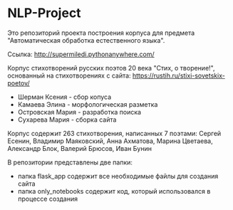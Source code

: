 # NLP-Project

Это репозиторий проекта построения корпуса для предмета "Автоматическая обработка естественного языка". 

Ссылка: http://supermiledi.pythonanywhere.com/

Корпус стихотворений русских поэтов 20 века "Стих, о творение!", основанный на стихотворениях с сайта: https://rustih.ru/stixi-sovetskix-poetov/

- Шерман Ксения - сбор копуса
- Камаева Элина - морфологическая разметка
- Островская Мария - разработка поиска
- Сухарева Мария - сборка сайта

Корпус содержит 263 стихотворения, написанных 7 поэтами: Сергей Есенин, Владимир Маяковский, Анна Ахматова, Марина Цветаева, Александр Блок, Валерий Брюсов, Иван Бунин

В репозитории представлены две папки:
- папка flask_app содержит все необходимые файлы для создания сайта
- папка only_notebooks содержит код, который использовался в процессе создания
